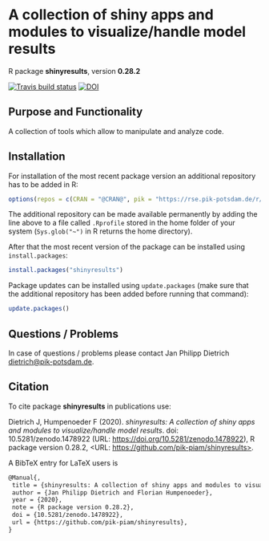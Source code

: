 # A collection of shiny apps and modules to visualize/handle model results

R package **shinyresults**, version **0.28.2**

[![Travis build status](https://travis-ci.com/pik-piam/shinyresults.svg?branch=master)](https://travis-ci.com/pik-piam/shinyresults) [![DOI](https://zenodo.org/badge/DOI/10.5281/zenodo.1478922.svg)](https://doi.org/10.5281/zenodo.1478922) 

## Purpose and Functionality

A collection of tools which allow to manipulate and analyze code.


## Installation

For installation of the most recent package version an additional repository has to be added in R:

```r
options(repos = c(CRAN = "@CRAN@", pik = "https://rse.pik-potsdam.de/r/packages"))
```
The additional repository can be made available permanently by adding the line above to a file called `.Rprofile` stored in the home folder of your system (`Sys.glob("~")` in R returns the home directory).

After that the most recent version of the package can be installed using `install.packages`:

```r 
install.packages("shinyresults")
```

Package updates can be installed using `update.packages` (make sure that the additional repository has been added before running that command):

```r 
update.packages()
```

## Questions / Problems

In case of questions / problems please contact Jan Philipp Dietrich <dietrich@pik-potsdam.de>.

## Citation

To cite package **shinyresults** in publications use:

Dietrich J, Humpenoeder F (2020). _shinyresults: A collection of shiny apps and modules to visualize/handle
model results_. doi: 10.5281/zenodo.1478922 (URL: https://doi.org/10.5281/zenodo.1478922), R package version
0.28.2, <URL: https://github.com/pik-piam/shinyresults>.

A BibTeX entry for LaTeX users is

 ```latex
@Manual{,
  title = {shinyresults: A collection of shiny apps and modules to visualize/handle model results},
  author = {Jan Philipp Dietrich and Florian Humpenoeder},
  year = {2020},
  note = {R package version 0.28.2},
  doi = {10.5281/zenodo.1478922},
  url = {https://github.com/pik-piam/shinyresults},
}
```


